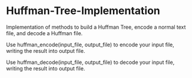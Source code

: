 # Huffman-Tree-Implementation
Implementation of methods to build a Huffman Tree, encode a normal text file, and decode a Huffman file.

Use huffman_encode(input_file, output_file) to encode your input file, writing the result into output file.

Use huffman_decode(input_file, output_file) to decode your input file, writing the result into output file.

